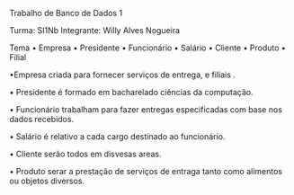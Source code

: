 Trabalho de Banco de Dados 1

Turma: SI1Nb            Integrante: Willy Alves Nogueira

Tema
• Empresa • Presidente • Funcionário • Salário • Cliente • Produto • Filial

•Empresa criada para fornecer serviços de entrega, e filiais .

• Presidente é formado em bacharelado ciências da computação.

• Funcionário trabalham para fazer entregas especificadas com base nos dados recebidos.

 • Salário é relativo a cada cargo destinado ao funcionário.
 
 • Cliente serão todos em disvesas areas.
 
 • Produto serar a prestação de serviços de entraga tanto como alimentos ou objetos diversos.
